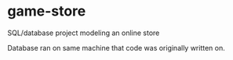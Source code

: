 # game-store
SQL/database project modeling an online store

Database ran on same machine that code was originally written on.
